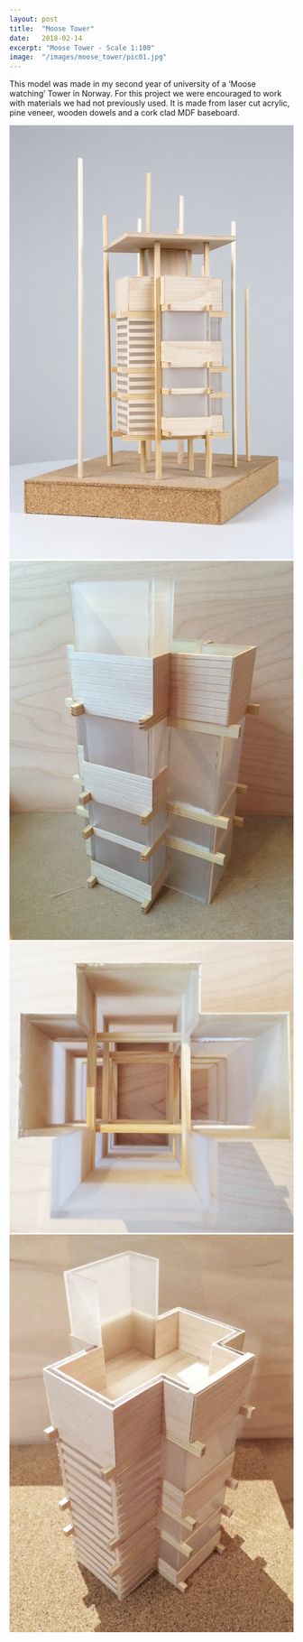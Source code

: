 ```yaml
---
layout: post
title:	"Moose Tower"
date:	2018-02-14
excerpt: "Moose Tower - Scale 1:100"
image:	"/images/moose_tower/pic01.jpg"
---
```

This model was made in my second year of university of a ‘Moose watching’ Tower in Norway. For this project we were encouraged to work with materials we had not previously used. It is made from laser cut acrylic, pine veneer, wooden dowels and a cork clad MDF baseboard.
<div class="box alt">
	<div class="row 50% uniform">
		<span class="image left"><img src="/images/moose_tower/pic02.jpg" alt="" /></span>
		<span class="image right"><img src="/images/moose_tower/pic03.jpg" alt="" /></span>
<br>		<!-- Break -->
		<span class="image left"><img src="/images/moose_tower/pic04.jpg" alt="" /></span>
		<span class="image right"><img src="/images/moose_tower/pic05.jpg" alt="" /></span>
	</div>
</div>

